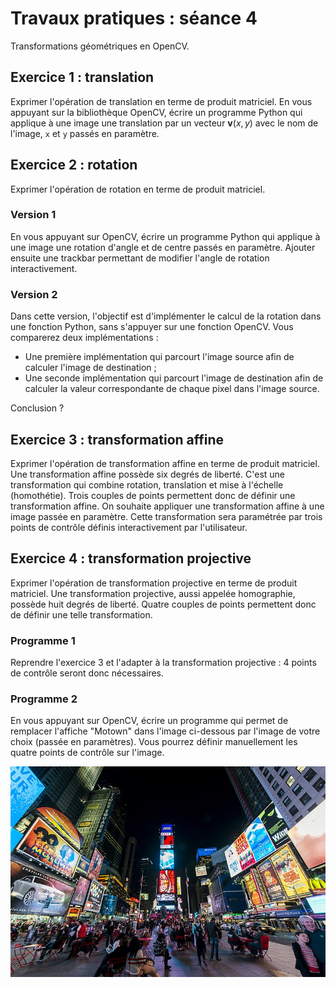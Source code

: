 # Travaux pratiques : séance 4

Transformations géométriques en OpenCV.


## Exercice 1 : translation

Exprimer l'opération de translation en terme de produit matriciel.
En vous appuyant sur la bibliothèque OpenCV, écrire un programme Python qui applique à une image une translation par un vecteur $`\mathbf v(x,y)`$  avec  le nom de l'image, `x`  et `y` passés en paramètre.

## Exercice 2 : rotation

Exprimer l'opération de rotation en terme de produit matriciel.

### Version 1

En vous appuyant sur OpenCV, écrire un programme Python qui applique à une image une rotation d'angle et de centre passés en paramètre. 
Ajouter ensuite une trackbar permettant de modifier l'angle de rotation interactivement.

### Version 2

Dans cette version, l'objectif est d'implémenter le calcul de la rotation dans une fonction Python, sans s'appuyer sur une fonction OpenCV.
Vous comparerez deux implémentations :

* Une première implémentation qui parcourt l'image source afin de calculer l'image de destination ;
* Une seconde implémentation qui parcourt l'image de destination afin de calculer la valeur correspondante de chaque pixel dans l'image source.

Conclusion ?


## Exercice 3 : transformation affine

Exprimer l'opération de transformation affine en terme de produit matriciel.
Une transformation affine possède six degrés de liberté. C'est une transformation qui combine rotation, translation et mise à l'échelle (homothétie). Trois couples de points permettent donc de définir une transformation affine.
On souhaite appliquer une transformation affine à une image passée en paramètre. Cette transformation sera paramétrée par trois points de contrôle définis interactivement par l'utilisateur.


## Exercice 4 : transformation projective

Exprimer l'opération de transformation projective en terme de produit matriciel.
Une transformation projective, aussi appelée homographie, possède huit degrés de liberté. Quatre couples de points permettent donc de définir une telle transformation.

### Programme 1

Reprendre l'exercice 3 et l'adapter à la transformation projective : 4 points de contrôle seront donc nécessaires.


### Programme 2

En vous appuyant sur OpenCV, écrire un programme qui permet de remplacer l'affiche "Motown" dans l'image ci-dessous par l'image de votre choix (passée en paramètres). Vous pourrez définir manuellement les quatre points de contrôle sur l'image.

<img src="times_square.jpg" width="600px">

